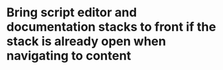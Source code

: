 # Bring script editor and documentation stacks to front if the stack is already open when navigating to content
